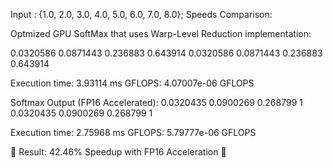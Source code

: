 Input : {1.0, 2.0, 3.0, 4.0,  5.0, 6.0, 7.0, 8.0};
Speeds Comparison:

Optmized GPU SoftMax that uses Warp-Level Reduction implementation:

0.0320586 0.0871443 0.236883 0.643914 
0.0320586 0.0871443 0.236883 0.643914 

Execution time: 3.93114 ms
GFLOPS: 4.07007e-06 GFLOPS

Softmax Output (FP16 Accelerated):
0.0320435 0.0900269 0.268799 1 
0.0320435 0.0900269 0.268799 1 

Execution time: 2.75968 ms
GFLOPS: 5.79777e-06 GFLOPS

🚀 Result: 42.46% Speedup with FP16 Acceleration 🚀